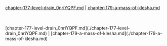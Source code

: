 [chapter-177-level-drain_0nriYQPF.md](./chapter-177-level-drain_0nriYQPF.md) | [chapter-179-a-mass-of-klesha.md](./chapter-179-a-mass-of-klesha.md) <br/>

<br/>
<br/>
[chapter-177-level-drain_0nriYQPF.md](./chapter-177-level-drain_0nriYQPF.md) | [chapter-179-a-mass-of-klesha.md](./chapter-179-a-mass-of-klesha.md) <br/>

